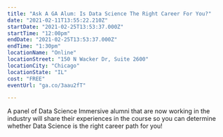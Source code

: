 ```yaml
---
title: "Ask A GA Alum: Is Data Science The Right Career For You?"
date: "2021-02-11T13:55:22.210Z"
startDate: "2021-02-25T13:53:37.000Z"
startTime: "12:00pm"
endDate: "2021-02-25T13:53:37.000Z"
endTime: "1:30pm"
locationName: "Online"
locationStreet: "150 N Wacker Dr, Suite 2600"
locationCity: "Chicago"
locationState: "IL"
cost: "FREE"
eventUrl: "ga.co/3aau2fT"

---
```


A panel of Data Science Immersive alumni that are now working in the industry will share their experiences in the course so you can determine whether Data Science is the right career path for you!

